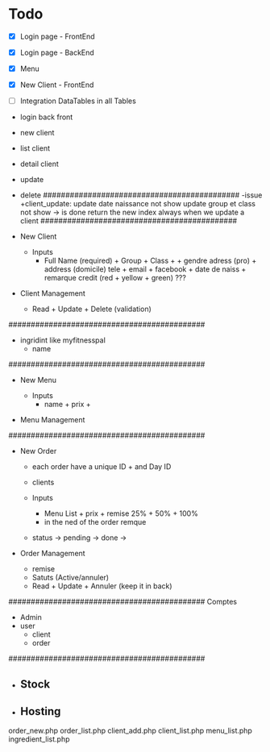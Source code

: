 # Todo
- [x] Login page - FrontEnd
- [x] Login page - BackEnd
- [x] Menu
- [x] New Client - FrontEnd

- [ ] Integration DataTables in all Tables


- login back front

- new client
- list client
- detail client
- update
- delete
############################################
-issue
  +client_update: 
  update date naissance not show
  update group et class not show -> is done
  return the new index always when we update a client
############################################
- New Client
  - Inputs
    - Full Name (required) + Group + Class + + gendre 
    adress (pro) + address (domicile)
    tele + email + facebook + date de naiss + 
    remarque
    credit (red + yellow + green) ???

- Client Management
  - Read + Update + Delete (validation)


############################################
- ingridint like myfitnesspal
  - name


############################################
- New Menu
  - Inputs
    - name + prix + 

- Menu Management


############################################
- New Order
  - each order have a unique ID + and Day ID
  - clients
  - Inputs
    - Menu List + prix + remise 25% + 50% + 100%
    - in the ned of the order remque


  - status -> pending -> done ->

- Order Management
  - remise
  - Satuts (Active/annuler)
  - Read + Update + Annuler (keep it in back)


############################################
Comptes
- Admin
- user
  - client
  - order

############################################





- Stock
  - 

- Hosting
  - 


order_new.php order_list.php client_add.php client_list.php menu_list.php ingredient_list.php